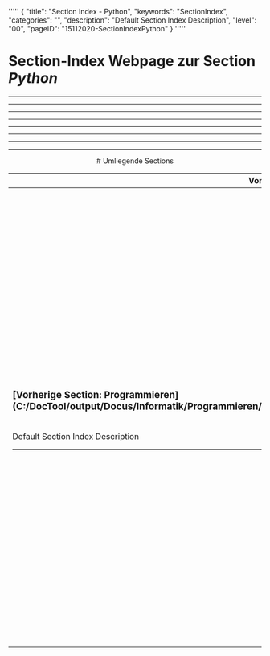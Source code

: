 '''''
{
"title": "Section Index - Python",
"keywords": "SectionIndex",
"categories": "",
"description": "Default Section Index Description",
"level": "00",
"pageID": "15112020-SectionIndexPython"
}
'''''


<h1>Section-Index Webpage zur Section <i>Python</i></h1>

<hr><hr><hr><hr><hr><center><hr><hr><hr> # Umliegende Sections
 </h2><br><table><thead> <tr> <th><center>Vorgelagerte Section</center></th> <th><center>Nachgelagerte Section</center></th></tr></thead><tbody><tr><td><h3>[Vorherige Section: Programmieren](C:/DocTool/output/Docus/Informatik/Programmieren/SectionIndex_DocTooloutputDocusInformatikProgrammieren.html)</h3><br>Default Section Index Description<hr></td><td><h3>[Nachfolgende Section:</h3><h2><br> 00_HelloWorld</h2>](C:/DocTool/output/Docus/Informatik/Programmieren/Python/00_HelloWorld/SectionIndex_DocTooloutputDocusInformatikProgrammierenPython00_HelloWorld.html)<br>Default Section Index Description<hr><h3>[Nachfolgende Section:</h3><h2><br> Bibliotheken</h2>](C:/DocTool/output/Docus/Informatik/Programmieren/Python/Bibliotheken/SectionIndex_DocTooloutputDocusInformatikProgrammierenPythonBibliotheken.html)<br>Default Section Index Description<hr><h3>[Nachfolgende Section:</h3><h2><br> Lösungen</h2>](C:/DocTool/output/Docus/Informatik/Programmieren/Python/Lösungen/SectionIndex_DocTooloutputDocusInformatikProgrammierenPythonLösungen.html)<br>Default Section Index Description<hr><h3>[Nachfolgende Section:</h3><h2><br> PyhonInteraktion</h2>](C:/DocTool/output/Docus/Informatik/Programmieren/Python/PyhonInteraktion/SectionIndex_DocTooloutputDocusInformatikProgrammierenPythonPyhonInteraktion.html)<br>Default Section Index Description<hr></td></tr></tbody></table>